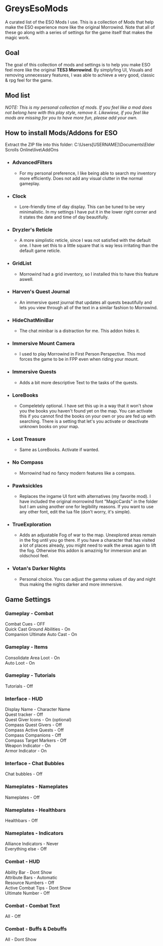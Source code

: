 # GreysEsoMods
A curated list of the ESO Mods I use.
This is a collection of Mods that help make the ESO experience more like the original Morrowind. Note that all of these go along with a series of settings for the game itself that makes the magic work.

## Goal
The goal of this collection of mods and settings is to help you make ESO feel more like the original **TES3 Morrowind**. 
By simplyfing UI, Visuals and removing unnecessary features, I was able to achieve a very good, classic & rpg feel for the game.

## Mod list
*NOTE: This is my personal collection of mods. If you feel like a mod does not belong here with this play style, remove it. Likewiese, if you feel like mods are missing for you to have more fun, please add your own.*

## How to install Mods/Addons for ESO
Extract the ZIP file into this folder:
C:\Users\[USERNAME]\Documents\Elder Scrolls Online\live\AddOns

+ ### **AdvancedFilters**
  + For my personal preference, I like being able to search my inventory more efficiently. Does not add any visual clutter in the normal gameplay.

+ ### **Clock**
  + Lore-friendly time of day display. This can be tuned to be very minimalistic. In my settings I have put it in the lower right corner and it states the date and time of day beautifully.

+ ### **Dryzler's Reticle**
  + A more simplistic reticle, since I was not satisfied with the default one. I have set this to a little square that is way less irritating than the default game reticle.

+ ### **GridList**
  + Morrowind had a grid inventory, so I installed this to have this feature aswell.

+ ### **Harven's Quest Journal**
  + An immersive quest journal that updates all quests beautifully and lets you view through all of the text in a similar fashion to Morrowind.

+ ### **HideChatMiniBar**
  + The chat minibar is a distraction for me. This addon hides it.

+ ### **Immersive Mount Camera**
  + I used to play Morrowind in First Person Perspective. This mod forces the game to be in FPP even when riding your mount.

+ ### **Immersive Quests**
  + Adds a bit more descriptive Text to the tasks of the quests.

+ ### **LoreBooks**
  + Compeletely optional. I have set this up in a way that it won't show you the books you haven't found yet on the map. You can activate this if you cannot find the books on your own or you are fed up with searching. There is a setting that let's you activate or deactivate unknown books on your map.

+ ### **Lost Treasure**
  + Same as LoreBooks. Activate if wanted. 

+ ### **No Compass**
  + Morrowind had no fancy modern features like a compass.

+ ### **Pawksickles**
  + Replaces the ingame UI font with alternatives (my favorite mod). I have included the original morrowind font "MagicCards" in the folder but I am using another one for legibility reasons. If you want to use any other font, edit the lua file (don't worry, it's simple).

+ ### **TrueExploration**
  + Adds an adjustable Fog of war to the map. Unexplored areas remain in the fog until you go there. If you have a character that has visited a lot of places already, you might need to walk the areas again to lift the fog. Otherwise this addon is amazinig for immersion and an oldschool feel.

+ ### **Votan's Darker Nights**
  + Personal choice. You can adjust the gamma values of day and night thus making the nights darker and more immersive.


## Game Settings

### Gameplay - Combat
Combat Cues - OFF  
Quick Cast Ground Abilities - On  
Companion Ultimate Auto Cast - On  

### Gameplay - Items  
Consolidate Area Loot - On  
Auto Loot - On  

### Gameplay - Tutorials
Tutorials - Off  

### Interface - HUD
Display Name - Character Name  
Quest tracker - Off  
Quest Giver Icons - On (optional)  
Compass Quest Givers - Off  
Compass Active Quests - Off  
Compass Companions - Off  
Compass Target Markers - Off  
Weapon Indicator - On  
Armor Indicator - On  

### Interface - Chat Bubbles
Chat bubbles - Off  

### Nameplates - Nameplates
Nameplates - Off  

### Nameplates - Healthbars
Healthbars - Off  

### Nameplates - Indicators
Alliance Indicators - Never  
Everything else - Off  

### Combat - HUD
Ability Bar - Dont Show  
Attribute Bars - Automatic  
Resource Numbers - Off  
Active Combat Tips - Dont Show  
Ultimate Number - Off  

### Combat - Combat Text
All - Off

### Combat - Buffs & Debuffs
All - Dont Show
